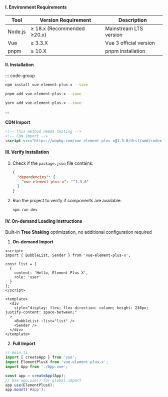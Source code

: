 #### **I. Environment Requirements**

| Tool    | Version Requirement        | Description            |
| ------- | -------------------------- | ---------------------- |
| Node.js | ≥ 18.x (Recommended ≥20.x) | Mainstream LTS version |
| Vue     | ≥ 3.3.X                    | Vue 3 official version |
| pnpm    | ≥ 10.X                     | pnpm installation      |

#### **II. Installation**

::: code-group

```sh [npm]
npm install vue-element-plus-x --save
```

```sh [pnpm]
pnpm add vue-element-plus-x --save
```

```sh [yarn]
yarn add vue-element-plus-x --save
```

:::

**CDN Import**

```html
<!-- This method needs testing -->
<!-- CDN Import -->
<script src="https://unpkg.com/vue-element-plus-x@1.3.0/dist/umd/index.js"></script>
```

#### **III. Verify Installation**

1. Check if the `package.json` file contains:

   ```json
   {
     "dependencies": {
       "vue-element-plus-x": "^1.3.0"
     }
   }
   ```

2. Run the project to verify if components are available:

   ```bash
   npm run dev
   ```

#### **IV. On-demand Loading Instructions**

Built-in **Tree Shaking** optimization, no additional configuration required

1. **On-demand Import**

```vue
<script>
import { BubbleList, Sender } from 'vue-element-plus-x';

const list = [
  {
    content: 'Hello, Element Plus X',
    role: 'user'
  }
];
</script>

<template>
  <div
    style="display: flex; flex-direction: column; height: 230px; justify-content: space-between;"
  >
    <BubbleList :list="list" />
    <Sender />
  </div>
</template>
```

2. **Full Import**

```ts
// main.ts
import { createApp } from 'vue';
import ElementPlusX from 'vue-element-plus-x';
import App from './App.vue';

const app = createApp(App);
// Use app.use() for global import
app.use(ElementPlusX);
app.mount('#app');
```
